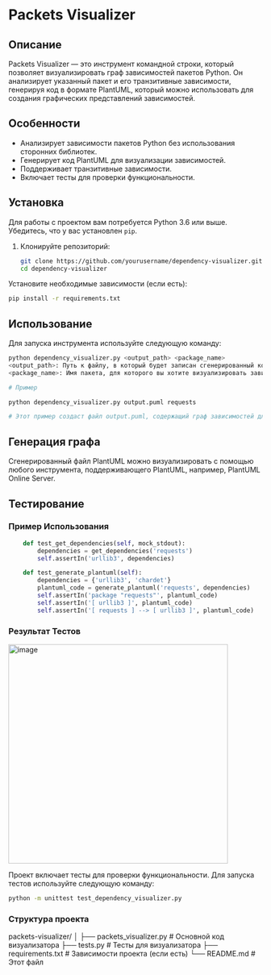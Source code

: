 # Packets Visualizer

## Описание

Packets Visualizer — это инструмент командной строки, который позволяет визуализировать граф зависимостей пакетов Python. Он анализирует указанный пакет и его транзитивные зависимости, генерируя код в формате PlantUML, который можно использовать для создания графических представлений зависимостей.

## Особенности

- Анализирует зависимости пакетов Python без использования сторонних библиотек.
- Генерирует код PlantUML для визуализации зависимостей.
- Поддерживает транзитивные зависимости.
- Включает тесты для проверки функциональности.

## Установка

Для работы с проектом вам потребуется Python 3.6 или выше. Убедитесь, что у вас установлен `pip`.

1. Клонируйте репозиторий:

   ```bash
   git clone https://github.com/yourusername/dependency-visualizer.git
   cd dependency-visualizer
   ```

Установите необходимые зависимости (если есть):

```bash
pip install -r requirements.txt
```

## Использование

Для запуска инструмента используйте следующую команду:

```bash
python dependency_visualizer.py <output_path> <package_name>
<output_path>: Путь к файлу, в который будет записан сгенерированный код PlantUML.
<package_name>: Имя пакета, для которого вы хотите визуализировать зависимости.

# Пример

python dependency_visualizer.py output.puml requests

# Этот пример создаст файл output.puml, содержащий граф зависимостей для пакета requests.
```

## Генерация графа

Сгенерированный файл PlantUML можно визуализировать с помощью любого инструмента, поддерживающего PlantUML, например, PlantUML Online Server.

## Тестирование

### Пример Использования

```python
    def test_get_dependencies(self, mock_stdout):
        dependencies = get_dependencies('requests')
        self.assertIn('urllib3', dependencies)

    def test_generate_plantuml(self):
        dependencies = {'urllib3', 'chardet'}
        plantuml_code = generate_plantuml('requests', dependencies)
        self.assertIn('package "requests"', plantuml_code)
        self.assertIn('[ urllib3 ]', plantuml_code)
        self.assertIn('[ requests ] --> [ urllib3 ]', plantuml_code)
```

### Результат Тестов

<img width="435" alt="image" src="https://github.com/user-attachments/assets/9e41328b-3019-4788-ad05-4affcc3ff0cd">


Проект включает тесты для проверки функциональности. Для запуска тестов используйте следующую команду:

```bash
python -m unittest test_dependency_visualizer.py
```

### Структура проекта

packets-visualizer/
│
├── packets_visualizer.py  # Основной код визуализатора
├── tests.py  # Тесты для визуализатора
├── requirements.txt  # Зависимости проекта (если есть)
└── README.md  # Этот файл
